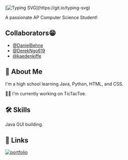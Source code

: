 
[![Typing SVG](https://readme-typing-svg.demolab.com/?lines=Hi+I'm+Daniel!;I+have+been+programming+for+2ish+years.;I+love+my+dog+😁;Mr.+Jaffe+is+a+great+teacher!)](https://git.io/typing-svg)




A passionate AP Computer Science Student!

## Collaborators😁

- [@DanielBehne](https://github.com/DanielBehne)
- [@DerekNgo619](https://github.com/DerekNgo619)
- [@kaedenkiffe](https://github.com/kaedenkiffe)



## 🚀 About Me
I'm a high school  learning Java, Python, HTML, and CSS.


👩‍💻 I'm currently working on TicTacToe.



## 🛠 Skills
Java GUI building.


## 🔗 Links
[![portfolio](https://img.shields.io/badge/my_portfolio-000?style=for-the-badge&logo=ko-fi&logoColor=white)](https://github.com/DanielBehne?tab=repositories)


